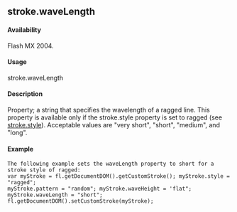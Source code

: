 ## stroke.waveLength

#### Availability

Flash MX 2004.

#### Usage

stroke.waveLength

#### Description

Property; a string that specifies the wavelength of a ragged line. This property is available only if the stroke.style property is set to ragged (see [stroke.style](#_bookmark898)). Acceptable values are "very short", "short", "medium", and "long".

#### Example

```
The following example sets the waveLength property to short for a stroke style of ragged:
var myStroke = fl.getDocumentDOM().getCustomStroke(); myStroke.style = "ragged";
myStroke.pattern = "random"; myStroke.waveHeight = 'flat"; myStroke.waveLength = "short"; fl.getDocumentDOM().setCustomStroke(myStroke);

```